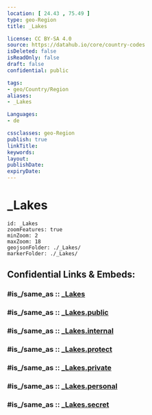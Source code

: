 ```yaml
---
location: [ 24.43 , 75.49 ] 
type: geo-Region
title: _Lakes

license: CC BY-SA 4.0
source: https://datahub.io/core/country-codes
isDeleted: false
isReadOnly: false
draft: false
confidential: public

tags:
- geo/Country/Region
aliases:
- _Lakes

Languages:
- de

cssclasses: geo-Region
publish: true
linkTitle: 
keywords: 
layout: 
publishDate: 
expiryDate: 
---
```


# _Lakes

```leaflet
id: _Lakes
zoomFeatures: true 
minZoom: 2 
maxZoom: 18
geojsonFolder: ./_Lakes/
markerFolder: ./_Lakes/
```


## Confidential Links & Embeds: 

### #is_/same_as :: [_Lakes](/_Standards/Earth/Continent/Asia/Asia~South/India/States~India/Madhya_Pradesh/_Lakes.md) 

### #is_/same_as :: [_Lakes.public](/_public/Earth/Continent/Asia/Asia~South/India/States~India/Madhya_Pradesh/_Lakes.public.md) 

### #is_/same_as :: [_Lakes.internal](/_internal/Earth/Continent/Asia/Asia~South/India/States~India/Madhya_Pradesh/_Lakes.internal.md) 

### #is_/same_as :: [_Lakes.protect](/_protect/Earth/Continent/Asia/Asia~South/India/States~India/Madhya_Pradesh/_Lakes.protect.md) 

### #is_/same_as :: [_Lakes.private](/_private/Earth/Continent/Asia/Asia~South/India/States~India/Madhya_Pradesh/_Lakes.private.md) 

### #is_/same_as :: [_Lakes.personal](/_personal/Earth/Continent/Asia/Asia~South/India/States~India/Madhya_Pradesh/_Lakes.personal.md) 

### #is_/same_as :: [_Lakes.secret](/_secret/Earth/Continent/Asia/Asia~South/India/States~India/Madhya_Pradesh/_Lakes.secret.md)

